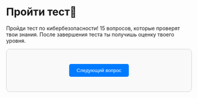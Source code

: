 # <div class="animate__animated animate__bounce">Пройти тест🧪</div>
<link rel="stylesheet" href="https://cdnjs.cloudflare.com/ajax/libs/animate.css/4.1.1/animate.min.css">

Пройди тест по кибербезопасности! 15 вопросов, которые проверят твои знания. После завершения теста ты получишь оценку твоего уровня.

<div id="quiz-container">
  <div id="question-container"></div>
  <button id="next-button">Следующий вопрос</button>
  <div id="result-container" style="display: none;"></div>
</div>

<script>
  // Вопросы теста
  const questions = [
    {
      question: "Какой модуль в Python используется для работы с криптографическими хэш-функциями?",
      options: ["hashlib", "cryptography", "crypto", "ssl"],
      answer: "hashlib"
    },
    {
      question: "Что делает функция os.urandom() в Python?",
      options: ["Генерирует случайное число", "Генерирует криптографически безопасные случайные байты", "Шифрует данные", "Дешифрует данные"],
      answer: "Генерирует криптографически безопасные случайные байты"
    },
    {
      question: "Какая уязвимость связана с использованием eval() в Python?",
      options: ["SQL-инъекция", "XSS", "Code Injection", "CSRF"],
      answer: "Code Injection"
    },
    {
      question: "Какой протокол обеспечивает безопасное соединение между клиентом и сервером?",
      options: ["HTTP", "FTP", "SMTP", "HTTPS"],
      answer: "HTTPS"
    },
    {
      question: "Какой метод в Python используется для безопасного сравнения строк (например, паролей)?",
      options: ["==", "is", "str.compare()", "hmac.compare_digest()"],
      answer: "hmac.compare_digest()"
    },
    {
      question: "Что такое XSS?",
      options: ["Уязвимость, позволяющая внедрять скрипты в веб-страницы", "Метод шифрования данных", "Библиотека для работы с базами данных", "Формат передачи данных"],
      answer: "Уязвимость, позволяющая внедрять скрипты в веб-страницы"
    },
    {
      question: "Какой модуль в Python используется для работы с SSL/TLS?",
      options: ["ssl", "http", "socket", "requests"],
      answer: "ssl"
    },
    {
      question: "Какой метод аутентификации считается наиболее безопасным?",
      options: ["Basic Auth", "OAuth 2.0", "Digest Auth", "Token Auth"],
      answer: "OAuth 2.0"
    },
    {
      question: "Что такое CSRF?",
      options: ["Атака, при которой злоумышленник выполняет действия от имени пользователя", "Метод шифрования данных", "Уязвимость в базах данных", "Формат передачи данных"],
      answer: "Атака, при которой злоумышленник выполняет действия от имени пользователя"
    },
    {
      question: "Какой метод в Python используется для генерации надёжных паролей?",
      options: ["random.choice()", "secrets.token_hex()", "os.urandom()", "string.random()"],
      answer: "secrets.token_hex()"
    },
    {
      question: "Что такое SQL-инъекция?",
      options: ["Атака, при которой злоумышленник внедряет вредоносный SQL-код", "Метод шифрования данных", "Уязвимость в базах данных", "Формат передачи данных"],
      answer: "Атака, при которой злоумышленник внедряет вредоносный SQL-код"
    },
    {
      question: "Какой метод в Python используется для безопасной сериализации данных?",
      options: ["pickle", "json", "marshal", "yaml"],
      answer: "json"
    },
    {
      question: "Что такое JWT?",
      options: ["Формат токена для аутентификации", "Метод шифрования данных", "Уязвимость в базах данных", "Формат передачи данных"],
      answer: "Формат токена для аутентификации"
    },
    {
      question: "Какой метод в Python используется для проверки целостности данных?",
      options: ["hashlib.sha256()", "hmac.new()", "os.urandom()", "secrets.compare_digest()"],
      answer: "hmac.new()"
    },
    {
      question: "Какой метод в Python используется для безопасного выполнения команд в системе?",
      options: ["os.system()", "subprocess.run()", "exec()", "eval()"],
      answer: "subprocess.run()"
    }
  ];

  let currentQuestionIndex = 0;
  let score = 0;

  const questionContainer = document.getElementById("question-container");
  const nextButton = document.getElementById("next-button");
  const resultContainer = document.getElementById("result-container");

  function loadQuestion() {
    const currentQuestion = questions[currentQuestionIndex];
    questionContainer.innerHTML = `
      <h3>${currentQuestionIndex + 1}. ${currentQuestion.question}</h3>
      <ul>
        ${currentQuestion.options.map(option => `<li><label><input type="radio" name="answer" value="${option}"> ${option}</label></li>`).join("")}
      </ul>
    `;
  }

  nextButton.addEventListener("click", () => {
    const selectedAnswer = document.querySelector('input[name="answer"]:checked');
    if (!selectedAnswer) {
      alert("Выберите ответ!");
      return;
    }

    if (selectedAnswer.value === questions[currentQuestionIndex].answer) {
      score++;
    }

    currentQuestionIndex++;
    if (currentQuestionIndex < questions.length) {
      loadQuestion();
    } else {
      showResult();
    }
  });

  function showResult() {
    questionContainer.style.display = "none";
    nextButton.style.display = "none";
    resultContainer.style.display = "block";

    let message = "";
    if (score >= 13) {
      message = "Отлично! Вы настоящий эксперт в Python и безопасности!🐘";
    } else if (score >= 8) {
      message = "Хорошо! У вас есть хорошие знания, но есть куда расти.🐺";
    } else {
      message = "Попробуйте ещё раз! Возможно, стоит углубить свои знания.🐹";
    }

    resultContainer.innerHTML = `
      <h2>Результаты теста</h2>
      <p>Правильных ответов: ${score}/${questions.length}</p>
      <p>${message}</p>
    `;
  }

  loadQuestion();
</script>

<style>
  /* Общие стили */
  #quiz-container {
    max-width: 600px;
    margin: 0 auto;
    padding: 20px;
    border: 1px solid #ccc;
    border-radius: 10px;
    background-color: #f9f9f9;
  }

  #question-container ul {
    list-style-type: none;
    padding: 0;
  }

  #question-container li {
    margin: 10px 0;
  }

  #next-button {
    display: block;
    margin: 20px auto;
    padding: 10px 20px;
    background-color: #007bff;
    color: white;
    border: none;
    border-radius: 5px;
    cursor: pointer;
  }

  #next-button:hover {
    background-color: #0056b3;
  }

  #result-container {
    text-align: center;
  }

  /* Стили для тёмной темы */
  [data-md-color-scheme="slate"] #quiz-container {
    border-color: #424242;
    background-color: #212121;
  }

  [data-md-color-scheme="slate"] .md-typeset {
    color: #e0e0e0;
  }

  [data-md-color-scheme="slate"] input[type="radio"] + label {
    color: #e0e0e0;
  }

  [data-md-color-scheme="slate"] #next-button {
    background-color: #1e88e5;
  }

  [data-md-color-scheme="slate"] #result-container {
    color: #e0e0e0;
  }
</style>
